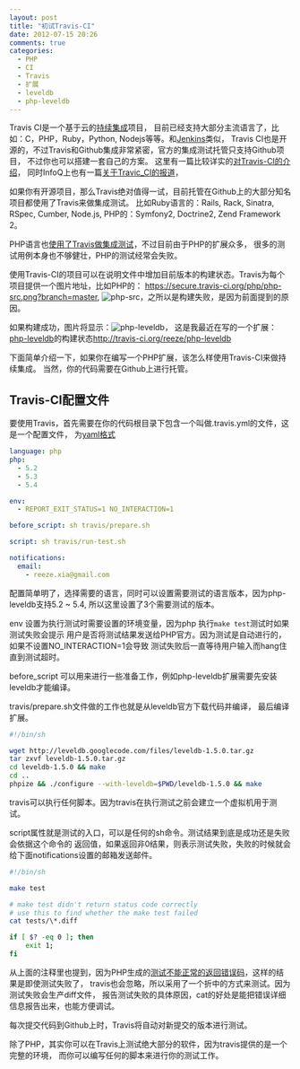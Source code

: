 ```yaml
---
layout: post
title: "初试Travis-CI"
date: 2012-07-15 20:26
comments: true
categories: 
  - PHP
  - CI
  - Travis
  - 扩展
  - leveldb
  - php-leveldb
---
```


Travis CI是一个基于云的[持续集成](http://en.wikipedia.org/wiki/Continuous_integration)项目，
目前已经支持大部分主流语言了，比如：C，PHP，Ruby，Python, Nodejs等等。和[Jenkins](http://jenkins-ci.org/)类似，
Travis CI也是开源的，不过Travis和Github集成非常紧密，官方的集成测试托管只支持Github项目，
不过你也可以搭建一套自己的方案。 这里有一篇比较详实的[对Travis-CI的介绍](http://www.juvenxu.com/2012/03/06/travis-ci/)，
同时InfoQ上也有一篇[关于Travic\_CI的报道](http://www.juvenxu.com/2012/03/06/travis-ci/)，

如果你有开源项目，那么Travis绝对值得一试，目前托管在Github上的大部分知名项目都使用了Travis来做集成测试。
比如Ruby语言的：Rails, Rack, Sinatra, RSpec, Cumber, Node.js, PHP的：Symfony2, Doctrine2, Zend Framework 2。

PHP语言也[使用了Travis做集成测试](https://github.com/php/php-src)，不过目前由于PHP的扩展众多，
很多的测试用例本身也不够健壮，PHP的测试经常会失败。

使用Travis-CI的项目可以在说明文件中增加目前版本的构建状态。Travis为每个项目提供一个图片地址，比如PHP的：
https://secure.travis-ci.org/php/php-src.png?branch=master, 
![php-src](https://secure.travis-ci.org/php/php-src.png?branch=master)，之所以是构建失败，是因为前面提到的原因。

如果构建成功，图片将显示：![php-leveldb](https://secure.travis-ci.org/reeze/php-leveldb.png?branch=master)，
这是我最近在写的一个扩展：[php-leveldb](https://github.com/reeze/php-leveldb)的构建状态<http://travis-ci.org/reeze/php-leveldb>

下面简单介绍一下，如果你在编写一个PHP扩展，该怎么样使用Travis-CI来做持续集成。
当然，你的代码需要在Github上进行托管。

## Travis-CI配置文件
要使用Travis，首先需要在你的代码根目录下包含一个叫做.travis.yml的文件，这是一个配置文件，
为[yaml格式](http://www.yaml.org)

```yml
language: php
php:
  - 5.2
  - 5.3
  - 5.4

env:
  - REPORT_EXIT_STATUS=1 NO_INTERACTION=1

before_script: sh travis/prepare.sh

script: sh travis/run-test.sh

notifications:
  email:
    - reeze.xia@gmail.com
```

配置简单明了，选择需要的语言，同时可以设置需要测试的语言版本，因为php-leveldb支持5.2 ~ 5.4, 
所以这里设置了3个需要测试的版本。

env 设置为执行测试时需要设置的环境变量，因为php 执行`make test`测试时如果测试失败会提示
用户是否将测试结果发送给PHP官方。因为测试是自动进行的，如果不设置NO_INTERACTION=1会导致
测试失败后一直等待用户输入而hang住直到测试超时。

before_script 可以用来进行一些准备工作，例如php-leveldb扩展需要先安装leveldb才能编译。

travis/prepare.sh文件做的工作也就是从leveldb官方下载代码并编译，
最后编译扩展。

```sh
#!/bin/sh

wget http://leveldb.googlecode.com/files/leveldb-1.5.0.tar.gz
tar zxvf leveldb-1.5.0.tar.gz
cd leveldb-1.5.0 && make
cd ..
phpize && ./configure --with-leveldb=$PWD/leveldb-1.5.0 && make
```

travis可以执行任何脚本。因为travis在执行测试之前会建立一个虚拟机用于测试。

script属性就是测试的入口，可以是任何的sh命令。测试结果到底是成功还是失败会依据这个命令的
返回值，如果返回非0结果，则表示测试失败，失败的时候就会给下面notifications设置的邮箱发送邮件。

```sh
#!/bin/sh

make test

# make test didn't return status code correctly
# use this to find whether the make test failed
cat tests/\*.diff

if [ $? -eq 0 ]; then
	exit 1;
fi
```
从上面的注释里也提到，因为PHP生成的[测试不能正常的返回错误码](https://bugs.php.net/bug.php?id=60285)，这样的结果是即使测试失败了，
travis也会忽略，所以采用了一个折中的方式来测试。因为测试失败会生产diff文件，
报告测试失败的具体原因，cat的好处是能把错误详细信息报告出来，也能方便调试。

每次提交代码到Github上时，Travis将自动对新提交的版本进行测试。

除了PHP，其实你可以在Travis上测试绝大部分的软件，因为travis提供的是一个完整的环境，
而你可以编写任何的脚本来进行你的测试工作。
